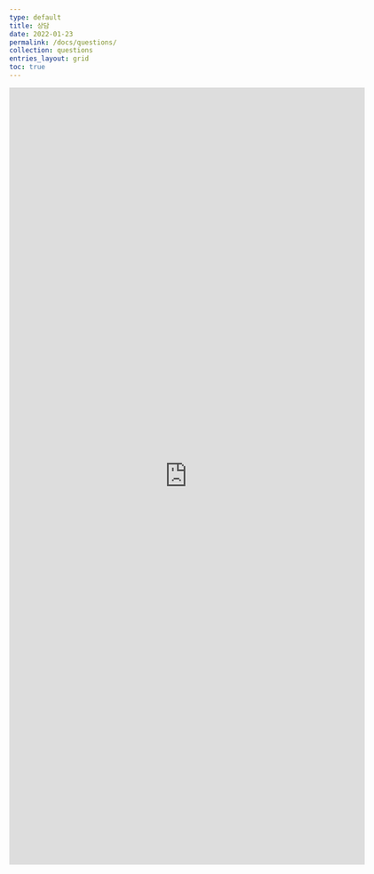 ```yaml
---
type: default
title: 상담
date: 2022-01-23
permalink: /docs/questions/
collection: questions
entries_layout: grid
toc: true
---
```


<iframe src="https://docs.google.com/forms/d/e/1FAIpQLSdtNX320y68o3beRulHqyfY_C2bCjdkLNBZHGPMYAdWnntsPg/viewform?usp=sharing" width="640" height="1400" frameborder="0" marginwidth="0" marginheight="0">로드 중...</iframe>


<!-- ### [과목 상담: 수업 내용, 과제물, 연습 문제 등 강의 관련 내용 문의](/docs/questions/about_teachings/)
### [시험 정답 문의](/docs/questions/about_exams/)
### [기타 상담: 강의 이외 학교 생활 등 문의](/docs/questions/about_others/) -->
